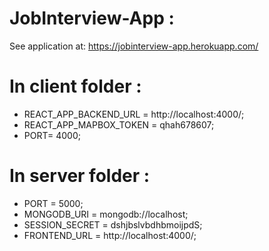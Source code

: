 # JobInterview-App : 
See application at:  https://jobinterview-app.herokuapp.com/

# In client folder :

- REACT_APP_BACKEND_URL = http://localhost:4000/;
- REACT_APP_MAPBOX_TOKEN = qhah678607;
- PORT= 4000;

# In server folder :

- PORT = 5000;
- MONGODB_URI = mongodb://localhost;
- SESSION_SECRET = dshjbslvbdhbmoijpdS;
- FRONTEND_URL = http://localhost:4000/;
